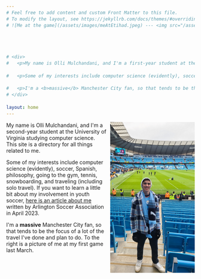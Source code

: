 ```yaml
---
# Feel free to add content and custom Front Matter to this file.
# To modify the layout, see https://jekyllrb.com/docs/themes/#overriding-theme-defaults
# ![Me at the game](/assets/images/meAtEtihad.jpeg) --- <img src="/assets/images/meAtEtihad.jpeg" width="226" height="403" />




# <div>
#   <p>My name is Olli Mulchandani, and I'm a first-year student at the University of Virginia studying computer science. This site is a directory for all things related to me.</p>
  
#   <p>Some of my interests include computer science (evidently), soccer, Spanish, philosophy, going to the gym, tennis, snowboarding, and traveling (including solo travel). If you want to learn a little bit about my involvement in youth soccer, <a href="http://www.arlingtonsoccer.com/players-first-leadership-council-spotlight-olli-mulchandani">here is an article about me</a> written by Arlington Soccer Association.</p>

#   <p>I'm a <b>massive</b> Manchester City fan, so that tends to be the focus of a lot of the travel I've done and plan to do. To the right is a picture of me at my first game last March.</p>
# </div>

layout: home
---
```

<div style="text-align: right;">
  <img src="/assets/images/meAtEtihad.jpeg" width="226" height="403" style="float: right; margin: 0 0 10px 10px;" />
</div>



My name is Olli Mulchandani, and I'm a second-year student at the University of Virginia studying computer science. This site is a directory for all things related to me.
  
Some of my interests include computer science (evidently), soccer, Spanish, philosophy, going to the gym, tennis, snowboarding, and traveling (including solo travel). If you want to learn a little bit about my involvement in youth soccer, [here is an article about me](http://www.arlingtonsoccer.com/players-first-leadership-council-spotlight-olli-mulchandani) written by Arlington Soccer Association in April 2023.

I'm a **massive** Manchester City fan, so that tends to be the focus of a lot of the travel I've done and plan to do. To the right is a picture of me at my first game last March.

